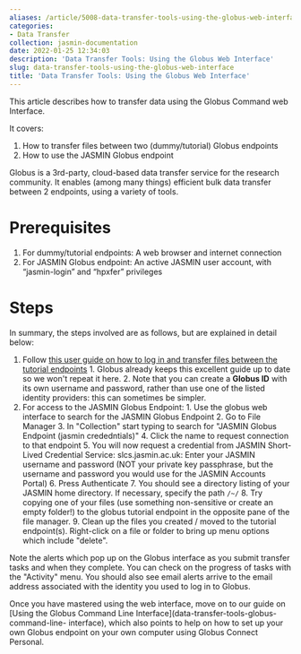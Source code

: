 ```yaml
---
aliases: /article/5008-data-transfer-tools-using-the-globus-web-interface
categories:
- Data Transfer
collection: jasmin-documentation
date: 2022-01-25 12:34:03
description: 'Data Transfer Tools: Using the Globus Web Interface'
slug: data-transfer-tools-using-the-globus-web-interface
title: 'Data Transfer Tools: Using the Globus Web Interface'
---
```


This article describes how to transfer data using the Globus Command web
Interface.

It covers:

  1. How to transfer files between two (dummy/tutorial) Globus endpoints
  2. How to use the JASMIN Globus endpoint

Globus is a 3rd-party, cloud-based data transfer service for the research
community. It enables (among many things) efficient bulk data transfer between
2 endpoints, using a variety of tools.

# Prerequisites

  1. For dummy/tutorial endpoints: A web browser and internet connection
  2. For JASMIN Globus endpoint: An active JASMIN user account, with “jasmin-login” and “hpxfer” privileges

# Steps

In summary, the steps involved are as follows, but are explained in detail
below:

  1. Follow [this user guide on how to log in and transfer files between the tutorial endpoints](https://docs.globus.org/how-to/get-started/)
    1. Globus already keeps this excellent guide up to date so we won't repeat it here.
    2. Note that you can create a **Globus ID** with its own username and password, rather than use one of the listed identity providers: this can sometimes be simpler.
  2. For access to the JASMIN Globus Endpoint: 
    1. Use the globus web interface to search for the JASMIN Globus Endpoint
    2. Go to File Manager
    3. In "Collection" start typing to search for "JASMIN Globus Endpoint (jasmin crededntials)"
    4. Click the name to request connection to that endpoint
    5. You will now request a credential from JASMIN Short-Lived Credential Service: slcs.jasmin.ac.uk: Enter your JASMIN username and password (NOT your private key passphrase, but the username and password you would use for the JASMIN Accounts Portal)
    6. Press Authenticate
    7. You should see a directory listing of your JASMIN home directory. If necessary, specify the path `/~/`
    8. Try copying one of your files (use something non-sensitive or create an empty folder!) to the globus tutorial endpoint in the opposite pane of the file manager.
    9. Clean up the files you created / moved to the tutorial endpoint(s). Right-click on a file or folder to bring up menu options which include "delete".

Note the alerts which pop up on the Globus interface as you submit transfer
tasks and when they complete. You can check on the progress of tasks with the
"Activity" menu. You should also see email alerts arrive to the email address
associated with the identity you used to log in to Globus.

Once you have mastered using the web interface, move on to our guide on [Using
the Globus Command Line Interface](data-transfer-tools-globus-command-line-
interface), which also points to help on how to set up your own Globus
endpoint on your own computer using Globus Connect Personal.


